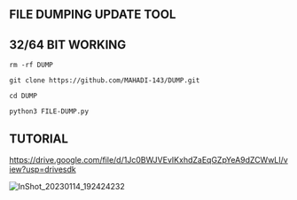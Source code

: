 ## FILE DUMPING UPDATE TOOL

## 32/64 BIT WORKING
`rm -rf DUMP`

````git clone https://github.com/MAHADI-143/DUMP.git````

`cd DUMP`

`python3 FILE-DUMP.py`

## TUTORIAL

https://drive.google.com/file/d/1Jc0BWJVEvIKxhdZaEqGZpYeA9dZCWwLI/view?usp=drivesdk

![InShot_20230114_192424232](https://user-images.githubusercontent.com/79738922/212480013-29b7010a-7507-4fd1-bf3f-76c70855d82e.jpg)

